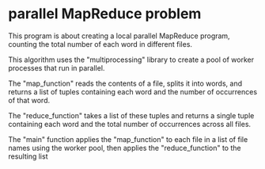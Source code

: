 # parallel MapReduce problem

This program is about creating a local parallel MapReduce program, counting the total number of each word in
different files.

This algorithm uses the "multiprocessing" library to create a pool of worker processes that run in parallel. 

The "map_function" reads the contents of a file, splits it into words, and returns a list of tuples containing each word and the number of occurrences of that word.

The "reduce_function" takes a list of these tuples and returns a single tuple containing each word and the total number of occurrences across all files.

The "main" function applies the "map_function" to each file in a list of file names using the worker pool, then applies the "reduce_function" to the resulting list
